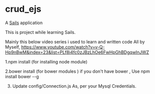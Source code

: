 # crud_ejs

A [Sails](http://sailsjs.org) application

This is project while learning Sails.

Mainly this below video series i used to learn and written code All by Myself,
https://www.youtube.com/watch?v=v-Q-Hp9nBwM&index=23&list=PLf8i4fc0zJBzLhOe6FwHpGhBDgqwInJWZ

1.npm install  (for installing node module)

2.bower install (for bower modules ) if you don't have bower , Use npm install bower --g

3. Update config/Connection.js As, per your Mysql Credentials.
